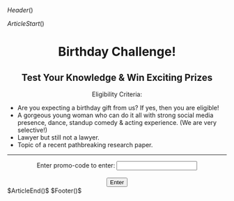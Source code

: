 $Header()$
<script src="../links/bday.js"></script>

$ArticleStart()$
<div style="text-align: center;">
<h1>Birthday Challenge!</h1>

<h2>Test Your Knowledge & Win Exciting Prizes</h2>

<p >Eligibility Criteria:
<ul style="text-align: left;">
<li>Are you expecting a birthday gift from us? If yes, then you are eligible!
<li>A gorgeous young woman who can do it all with strong social media presence, dance, standup comedy & acting experience. (We are very selective!)
<li>Lawyer but still not a lawyer.
<li>Topic of a recent pathbreaking research paper.
</ul>
<p>
<div style="text-align: center;">
<hr>
Enter promo-code to enter:
<input type="text" id="code" name="code"><br><br>
<button onclick="enterContest()">Enter</button>
</div>
</div>
$ArticleEnd()$
$Footer()$